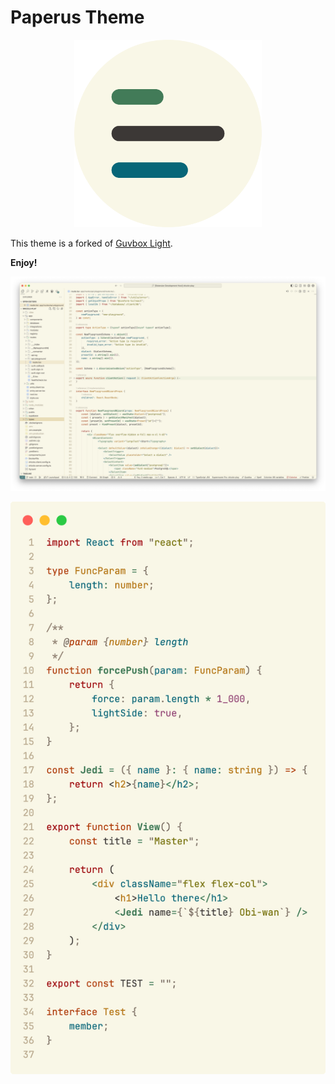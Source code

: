 # Paperus Theme


<p align="center">
  <img width="300" height="300" src="https://raw.githubusercontent.com/rphlmr/vscode-theme-paperus/master/logo.png">
</p>


This theme is a forked of [Guvbox Light](https://github.com/jdinhify/vscode-theme-gruvbox).


**Enjoy!**

![](https://raw.githubusercontent.com/rphlmr/vscode-theme-paperus/master/screenshots/editor-preview.png)

![](https://raw.githubusercontent.com/rphlmr/vscode-theme-paperus/master/screenshots/preview.png)



